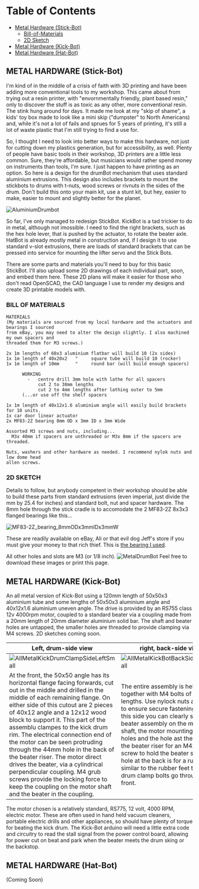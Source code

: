 # Table of Contents
  * [Metal Hardware (Stick-Bot)](#METAL-HARDWARE-(Stick-Bot))
    * [Bill-of-Materials](#BILL-OF-MATERIALS)
    * [2D Sketch](#2D-SKETCH)
  * [Metal Hardware (Kick-Bot)](#METAL-HARDWARE-Kick-Bot)
  * [Metal Hardware (Hat-Bot)](#METAL-HARDWARE-Hat-Bot)

## METAL HARDWARE (Stick-Bot)
I'm kind of in the middle of a crisis of faith with 3D printing and have been adding more conventional tools to my workshop. This came about from trying out a resin printer, with "envornmentally friendly, plant based resin," only to discover the stuff is as toxic as any other, more conventional resin. The stink hung around for days. It made me look at my "skip of shame", a kids' toy box made to look like a mini skip ("dumpster" to North Americans) and, while it's not a lot of fails and sprues for 5 years of printing, it's still a lot of waste plastic that I'm still trying to find a use for. 

So, I thought I need to look into better ways to make this hardware, not just for cutting down my plastics generation, but for accessibility, as well. Plenty of people have basic tools in their workshop, 3D printers are a little less common. Sure, they're affordable, but musicians would rather spend money on instruments than tools, I'm sure. I just happen to have printing as an option. So here is a design for the drumBot mechanism that uses standard aluminium extrusions. This design also includes brackets to mount the stickbots to drums with t-nuts, wood screws or rivnuts in the sides of the drum. Don't build this onto your main kit, use a stunt kit, but hey, easier to make, easier to mount and slightly better for the planet.

![AluminiumDrumbot](https://github.com/crunchysteve/Wristy-Bot/assets/46626696/fd0eea31-9f6e-4f39-96f4-f761d27349f3)

So far, I've only managed to redesign StickBot. KickBot is a tad trickier to do in metal, although not imossible. I need to find the right brackets, such as the hex hole lever, that is pushed by the actuator, to rotate the beater axle. HatBot is already mostly metal in construction and, if I design it to use standard v-slot extrusions, there are loads of standard brackets that can be pressed into service for mounting the lifter servo and the Stick Bots.

There are some parts and materials you'll need to buy for this basic StickBot. I'll also upload some 2D drawings of each individual part, soon, and embed them here. These 2D plans will make it easier for those who don't read OpenSCAD, the CAD language I use to render my designs and create 3D printable models with.

### BILL OF MATERIALS
``` Text
MATERIALS
(My materials are sourced from my local hardware and the actuators and bearings I sourced
from eBay, you may need to alter the design slightly. I also machined my own spacers and
threaded them for M3 screws.)

2x 1m lengths of 60x3 aluminium flatbar will build 10 (2x sides)
1x 1m length of 40x20x2   "     square tube will build 10 (rocker)
1x 1m length of 10mm      "     round bar (will build enough spacers)

      WORKING
        -   centre drill 3mm hole with lathe for all spacers
            cut 2 to 30mm lengths
            cut 2 to 4mm lengths after lathing outer to 5mm
      (...or use off the shelf spacers

1x 1m length of 40x12x1.6 aluminium angle will easily build brackets for 10 units.
1x car door linear actuator
2x MF83-2Z bearing 8mm OD x 3mm ID x 3mm Wide

Assorted M3 screws and nuts, including...
  M3x 40mm if spacers are unthreaded or M3x 8mm if the spacers are threaded.

Nuts, washers and other hardware as needed. I recommend nylok nuts and low dome head
allen screws.
```

### 2D SKETCH
Details to follow, but anybody competent in their workshop should be able to build these parts from standard extrusions (even imperial, just divide the mm by 25.4 for inches) and standard bolt, nut and spacer hardware. The 8mm hole through the stick cradle is to accomodate the 2 MF83-2Z 8x3x3 flanged bearings like this... 

![MF83-2Z_bearing_8mmODx3mmIDx3mmW](https://github.com/crunchysteve/Wristy-Bot/assets/46626696/0b125a91-bfa1-4089-88e4-811bca8c95a3)

These are readily available on eBay, Ali or that evil dog Jeff's store if you must give your money to that rich thief. This is [the bearing I used](https://www.ebay.com.au/itm/264688273390).

All other holes and slots are M3 (or 1/8 inch).
![MetalDrumBot](https://github.com/crunchysteve/Wristy-Bot/assets/46626696/8ccdbc0e-f4a1-462d-8ab4-e7f17e4e6e5f)
Feel free to download these images or print this page.

## METAL HARDWARE (Kick-Bot)

An all metal version of Kick-Bot using a 120mm length of 50x50x3 aluminium tube and some lengths of 50x50x3 aluminium angle and 40x12x1.6 aluminium uneven angle. The drive is provided by an RS755 class 12v 4000rpm motor, coupled to a standard beater via a coupling made from a 20mm length of 20mm diameter aluminium solid bar. The shaft and beater holes are untapped, the smaller holes are threaded to provide clamping via M4 screws. 2D sketches coming soon.

|  Left, drum-side view  |  right, back-side view  |
|---|---|
|![AllMetalKickDrumClampSideLeftSmall](https://github.com/crunchysteve/Wristy-Bot/assets/46626696/90018c8c-9127-4373-adf4-6a15071e1b87)|![AllMetalKickBotBackSideRightSmall](https://github.com/crunchysteve/Wristy-Bot/assets/46626696/8b636b98-fa28-4431-8a0f-e744e1c4bc78)|
| At the front, the 50x50 angle has its horizontal flange facing forwards, cut out in the middle and drilled in the middle of each remaining flange. On either side of this cutout are 2 pieces of 40x12 angle and a 12x12 wood block to support it. This part of the assemblu clampes to the kick drum rim. The electrical connection end of the motor can be seen protruding through the 44mm hole in the back of the beater riser. The motor direct drives the beater, via a cylindrical perpendicular coupling. M4 grub screws provide the locking force to keep the coupling on the motor shaft and the beater in the coupling. | The entire assembly is held together with M4 bolts of varying lengths. Use nylock nuts and loktite to ensure secure fastening. From this side you can clearly see the beater assembly on the motor shaft, the motor mounting screw holes and the hole ast the top of the beater riser for an M4x40 screw to hold the beater stop. The hole at the back is for a rubber foot similar to the rubber feet the the drum clamp bolts go through at the front. |

The motor chosen is a relatively standard, RS775, 12 volt, 4000 RPM, electric motor. These are often used in hand held vacuum cleaners, portable electric drills and other appliances, so should have plenty of torque for beating the kick drum. The Kick-Bot arduino will need a little extra code and circuitry to read the stall signal from the power control board, allowing for power cut on beat and park when the beater meets the drum sking or the backstop.

## METAL HARDWARE (Hat-Bot)
(Coming Soon)
